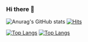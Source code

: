 ### Hi there 👋

![Anurag's GitHub stats](https://github-readme-stats.vercel.app/api?username=yetsek&show_icons=true&theme=radical)
[![Hits](https://hits.seeyoufarm.com/api/count/incr/badge.svg?url=https%3A%2F%2Fgithub.com%2Fyetsek&count_bg=%23F1EFF7&title_bg=%23555555&icon=macys.svg&icon_color=%238E5353&title=hits&edge_flat=false)](https://hits.seeyoufarm.com)

<!--
**yetsek/yetsek** is a ✨ _special_ ✨ repository because its `README.md` (this file) appears on your GitHub profile.

Here are some ideas to get you started:

- 🔭 I’m currently working on ...
- 🌱 I’m currently learning ...
- 👯 I’m looking to collaborate on ...
- 🤔 I’m looking for help with ...
- 💬 Ask me about ...
- 📫 How to reach me: ...
- 😄 Pronouns: ...
- ⚡ Fun fact: gg
-->

[![Top Langs](https://github-readme-stats.vercel.app/api/top-langs/?username=yetsek)](https://github.com/yetsek/github-readme-stats)
[![Top Langs](https://github-readme-stats.vercel.app/api/top-langs/?username=yetsek&layout=compact)](https://github.com/yetsek/github-readme-stats)


